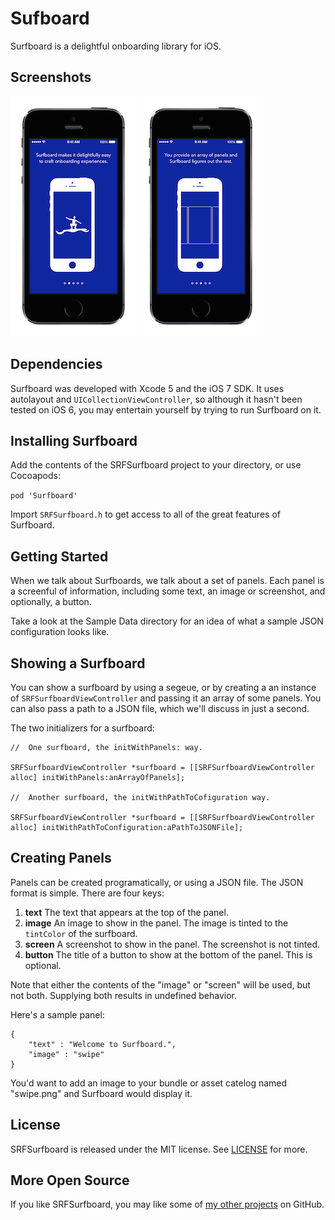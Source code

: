 Sufboard
========

Surfboard is a delightful onboarding library for iOS.

Screenshots
---
![Intro](Screenshots/Intro.png)
![Panels](Screenshots/Panels.png)

Dependencies
---
Surfboard was developed with Xcode 5 and the iOS 7 SDK. It uses autolayout and `UICollectionViewController`, so although it hasn't been tested on iOS 6, you may entertain yourself by trying to run Surfboard on it.

Installing Surfboard
---
Add the contents of the SRFSurfboard project to your directory, or use Cocoapods:

`pod 'Surfboard'`

Import `SRFSurfboard.h` to get access to all of the great features of Surfboard.

Getting Started
---
When we talk about Surfboards, we talk about a set of panels. Each panel is a screenful of information, including some text, an image or screenshot, and optionally, a button. 

Take a look at the Sample Data directory for an idea of what a sample JSON configuration looks like.

Showing a Surfboard
---
You can show a surfboard by using a segeue, or by creating a an instance of `SRFSurfboardViewController` and passing it an array of some panels. You can also pass a path to a JSON file, which we'll discuss in just a second.

The two initializers for a surfboard:

	//	One surfboard, the initWithPanels: way.
	
	SRFSurfboardViewController *surfboard = [[SRFSurfboardViewController alloc] initWithPanels:anArrayOfPanels];
	
	//	Another surfboard, the initWithPathToCofiguration way.
	
	SRFSurfboardViewController *surfboard = [[SRFSurfboardViewController alloc] initWithPathToConfiguration:aPathToJSONFile];
	
Creating Panels
---
Panels can be created programatically, or using a JSON file. The JSON format is simple. There are four keys:

1. **text** The text that appears at the top of the panel.
2. **image** An image to show in the panel. The image is tinted to the `tintColor` of the surfboard.
3. **screen** A screenshot to show in the panel. The screenshot is not tinted.
4. **button** The title of a button to show at the bottom of the panel. This is optional.

Note that either the contents of the "image" or "screen" will be used, but not both. Supplying both results in undefined behavior.

Here's a sample panel:

	{
		"text" : "Welcome to Surfboard.",
		"image" : "swipe"
	}

You'd want to add an image to your bundle or asset catelog named "swipe.png" and Surfboard would display it.

License
---
SRFSurfboard is released under the MIT license. See [LICENSE](./LICENSE) for more.

More Open Source
---
If you like SRFSurfboard, you may like some of [my other projects](https://github.com/MosheBerman?tab=repositories) on GitHub.


	



